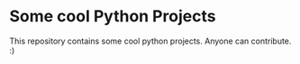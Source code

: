 # Some cool Python Projects
 This repository contains some cool python projects. Anyone can contribute. :) 
